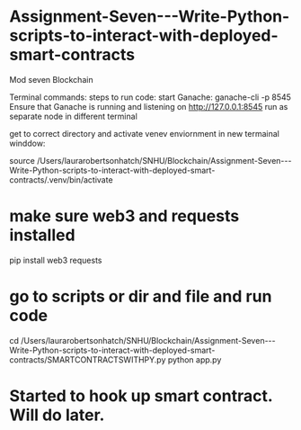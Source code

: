 # Assignment-Seven---Write-Python-scripts-to-interact-with-deployed-smart-contracts
Mod seven Blockchain

Terminal commands:
steps to run code:
start Ganache:
ganache-cli -p 8545
Ensure that Ganache is running and listening on http://127.0.0.1:8545
run as separate node in different terminal

get to correct directory and activate venev enviornment in new termainal winddow:

source /Users/laurarobertsonhatch/SNHU/Blockchain/Assignment-Seven---Write-Python-scripts-to-interact-with-deployed-smart-contracts/.venv/bin/activate

# make sure web3 and requests installed
pip install web3 requests 

# go to scripts or dir and file and run code
cd /Users/laurarobertsonhatch/SNHU/Blockchain/Assignment-Seven---Write-Python-scripts-to-interact-with-deployed-smart-contracts/SMARTCONTRACTSWITHPY.py 
python app.py




# Started to hook up smart contract. Will do later.




